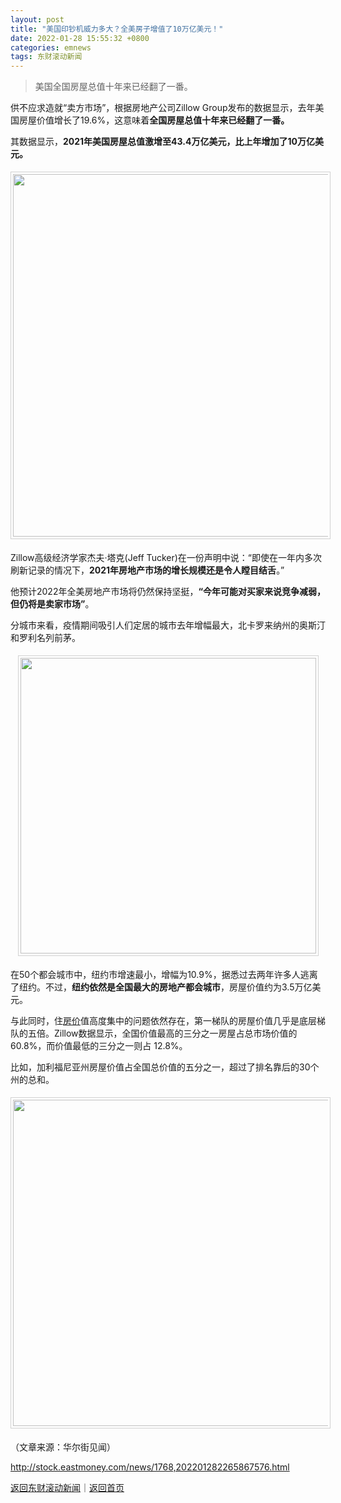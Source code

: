 ```yaml
---
layout: post
title: "美国印钞机威力多大？全美房子增值了10万亿美元！"
date: 2022-01-28 15:55:32 +0800
categories: emnews
tags: 东财滚动新闻
---
```

> 美国全国房屋总值十年来已经翻了一番。

<p>供不应求造就“卖方市场”，根据房地产公司Zillow Group发布的数据显示，去年美国房屋价值增长了19.6%，这意味着<strong>全国房屋总值十年来已经翻了一番。</strong></p>
 <p>其数据显示，<strong>2021年美国房屋总值激增至43.4万亿美元，比上年增加了10万亿美元。</strong></p>
 <center><img src="https://dfscdn.dfcfw.com/download/D24814618560330283052_w780h545.jpg" emheight="405" style="border:#d1d1d1 1px solid;padding:3px;margin:5px 0;" width="580" /></center><p>Zillow高级经济学家杰夫·塔克(Jeff Tucker)在一份声明中说：“即使在一年内多次刷新记录的情况下，<strong>2021年房地产市场的增长规模还是令人瞠目结舌</strong>。”</p>
 <p>他预计2022年全美房地产市场将仍然保持坚挺，<strong>“今年可能对买家来说竞争减弱，但仍将是卖家市场”</strong>。</p>
 <p>分城市来看，疫情期间吸引人们定居的城市去年增幅最大，北卡罗来纳州的奥斯汀和罗利名列前茅。</p>
 <center><img src="https://dfscdn.dfcfw.com/download/D25151267856689947744_w473h497.jpg" emheight="497" style="border:#d1d1d1 1px solid;padding:3px;margin:5px 0;" width="473" /></center><p>在50个都会城市中，纽约市增速最小，增幅为10.9%，据悉过去两年许多人逃离了纽约。不过，<strong>纽约依然是全国最大的房地产都会城市</strong>，房屋价值约为3.5万亿美元。</p>
 <p>与此同时，住<span id="Info.3325"><a href="http://data.eastmoney.com/cjsj/newhouse.html" class="infokey">房价</a></span>值高度集中的问题依然存在，第一梯队的房屋价值几乎是底层梯队的五倍。Zillow数据显示，全国价值最高的三分之一房屋占总市场价值的60.8%，而价值最低的三分之一则占 12.8%。</p>
 <p>比如，加利福尼亚州房屋价值占全国总价值的五分之一，超过了排名靠后的30个州的总和。</p>
 <center><img src="https://dfscdn.dfcfw.com/download/D25482061962048572465_w522h529.jpg" emheight="529" style="border:#d1d1d1 1px solid;padding:3px;margin:5px 0;" width="522" /></center><p class="em_media">（文章来源：华尔街见闻）</p>

<http://stock.eastmoney.com/news/1768,202201282265867576.html>

[返回东财滚动新闻](//finews.withounder.com/emnews/)｜[返回首页](//finews.withounder.com/)